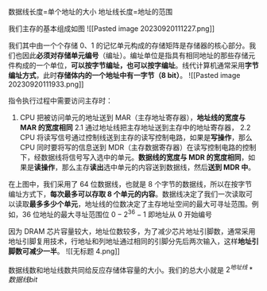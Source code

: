 数据线长度=单个地址的大小
地址线长度=地址的范围


我们主存的基本组成如图 ![[Pasted image 20230920111227.png]]

我们其中由一个个存储 0、1 的记忆单元构成的存储矩阵是存储器的核心部分。我们也因此**必须对存储单元编号**（编址）。编址单位是指具有相同地址的那些存储元件构成的一个单位，**可以按字节编址，也可以按字编址**。线代计算机通常采用**字节编址方式**，此时**存储体内的一个地址中有一字节（8 bit）**。
![[Pasted image 20230920111933.png]]

指令执行过程中需要访问主存时：
1. CPU 把被访问单元的地址送到 MAR（主存地址寄存器），**地址线的宽度与 MAR 的宽度相同**
2.1 通过地址线把主存地址送到主存中的地址寄存器，
2.2 CPU 将读写信号通过控制线送到主存的读写控制电路，如果是**写操作**，那么 CPU 同时要将写的信息送到 MDR（主存数据寄存器）在读写控制电路的控制下，经数据线将信号写入选中的单元。**数据线的宽度与 MDR 的宽度相同**，如果是**读操作**，那么主存**读出**选中单元的内容送到数据线，然后**送到 MDR 中**。


在上图中，我们采用了 64 位数据线，也就是 8 个字节的数据线，所以在按字节编址方式下，**每次最多可以存取 8 个单元的内容**。数据线决定了我们一次读取可以读取**最多多少个单元**，地址线的位数决定了主存地址空间的最大可寻址范围。例如，36 位地址的最大寻址范围位 $0-2^{36}-1$ 即地址从 0 开始编号

因为 DRAM 芯片容量较大，地址位数较多，为了减少芯片地址引脚数，通常采用地址引脚复用技术，行地址和列地址通过相同的引脚分先后两次输入，这样**地址引脚数可减少一半**。
![[无标题 4.png]]

数据线数和地址线数共同给反应存储体容量的大小。我们的总大小就是
$2^{地址线}*数据线 bit$


